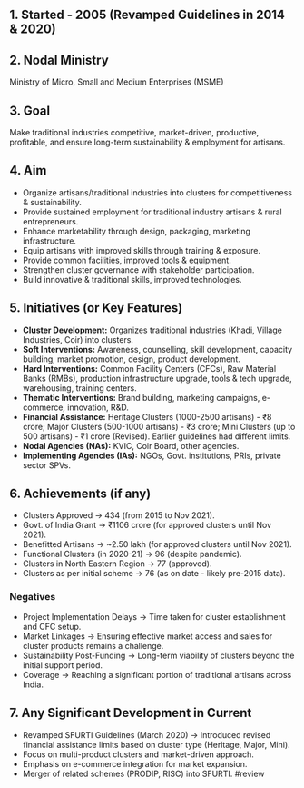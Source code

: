 

## 1. Started - 2005 (Revamped Guidelines in 2014 & 2020)

## 2. Nodal Ministry
Ministry of Micro, Small and Medium Enterprises (MSME)

## 3. Goal
Make traditional industries competitive, market-driven, productive, profitable, and ensure long-term sustainability & employment for artisans.

## 4. Aim
* Organize artisans/traditional industries into clusters for competitiveness & sustainability.
* Provide sustained employment for traditional industry artisans & rural entrepreneurs.
* Enhance marketability through design, packaging, marketing infrastructure.
* Equip artisans with improved skills through training & exposure.
* Provide common facilities, improved tools & equipment.
* Strengthen cluster governance with stakeholder participation.
* Build innovative & traditional skills, improved technologies.

## 5. Initiatives (or Key Features)
* **Cluster Development:** Organizes traditional industries (Khadi, Village Industries, Coir) into clusters.
* **Soft Interventions:** Awareness, counselling, skill development, capacity building, market promotion, design, product development.
* **Hard Interventions:** Common Facility Centers (CFCs), Raw Material Banks (RMBs), production infrastructure upgrade, tools & tech upgrade, warehousing, training centers.
* **Thematic Interventions:** Brand building, marketing campaigns, e-commerce, innovation, R&D.
* **Financial Assistance:** Heritage Clusters (1000-2500 artisans) - ₹8 crore; Major Clusters (500-1000 artisans) - ₹3 crore; Mini Clusters (up to 500 artisans) - ₹1 crore (Revised). Earlier guidelines had different limits.
* **Nodal Agencies (NAs):** KVIC, Coir Board, other agencies.
* **Implementing Agencies (IAs):** NGOs, Govt. institutions, PRIs, private sector SPVs.

## 6. Achievements (if any)
* Clusters Approved -> 434 (from 2015 to Nov 2021).
* Govt. of India Grant -> ₹1106 crore (for approved clusters until Nov 2021).
* Benefitted Artisans -> ~2.50 lakh (for approved clusters until Nov 2021).
* Functional Clusters (in 2020-21) -> 96 (despite pandemic).
* Clusters in North Eastern Region -> 77 (approved).
* Clusters as per initial scheme -> 76 (as on date - likely pre-2015 data).

### Negatives
* Project Implementation Delays -> Time taken for cluster establishment and CFC setup.
* Market Linkages -> Ensuring effective market access and sales for cluster products remains a challenge.
* Sustainability Post-Funding -> Long-term viability of clusters beyond the initial support period.
* Coverage -> Reaching a significant portion of traditional artisans across India.

## 7. Any Significant Development in Current
* Revamped SFURTI Guidelines (March 2020) -> Introduced revised financial assistance limits based on cluster type (Heritage, Major, Mini).
* Focus on multi-product clusters and market-driven approach.
* Emphasis on e-commerce integration for market expansion.
* Merger of related schemes (PRODIP, RISC) into SFURTI.
#review